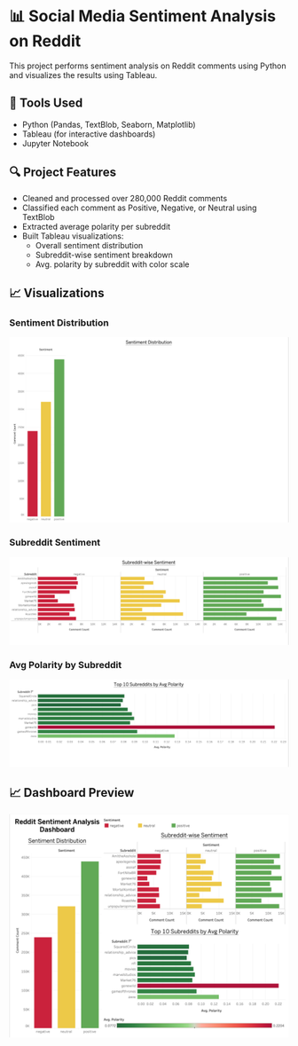 # 📊 Social Media Sentiment Analysis on Reddit

This project performs sentiment analysis on Reddit comments using Python and visualizes the results using Tableau.

## 🧠 Tools Used

- Python (Pandas, TextBlob, Seaborn, Matplotlib)
- Tableau (for interactive dashboards)
- Jupyter Notebook

## 🔍 Project Features

- Cleaned and processed over 280,000 Reddit comments
- Classified each comment as Positive, Negative, or Neutral using TextBlob
- Extracted average polarity per subreddit
- Built Tableau visualizations:
  - Overall sentiment distribution
  - Subreddit-wise sentiment breakdown
  - Avg. polarity by subreddit with color scale

## 📈 Visualizations

### Sentiment Distribution
![Sentiment](./dashboard_sentiment_distribution.png)

### Subreddit Sentiment
![Subreddits](./dashboard_subreddit_sentiment.png)

### Avg Polarity by Subreddit
![Polarity](./dashboard_avg_polarity.png)

## 📈 Dashboard Preview

![Reddit Sentiment Dashboard](./dashboard_final.png)







